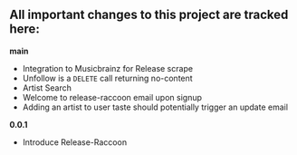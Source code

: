All important changes to this project are tracked here:
---

**main**
* Integration to Musicbrainz for Release scrape
* Unfollow is a `DELETE` call returning no-content
* Artist Search
* Welcome to release-raccoon email upon signup
* Adding an artist to user taste should potentially trigger an update email

**0.0.1**
* Introduce Release-Raccoon